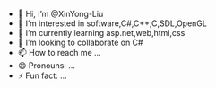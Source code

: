 - 👋 Hi, I’m @XinYong-Liu
- 👀 I’m interested in software,C#,C++,C,SDL,OpenGL
- 🌱 I’m currently learning asp.net,web,html,css
- 💞️ I’m looking to collaborate on C#
- 📫 How to reach me ...
- 😄 Pronouns: ...
- ⚡ Fun fact: ...

<!---
XinYong-Liu/XinYong-Liu is a ✨ special ✨ repository because its `README.md` (this file) appears on your GitHub profile.
You can click the Preview link to take a look at your changes.
--->
